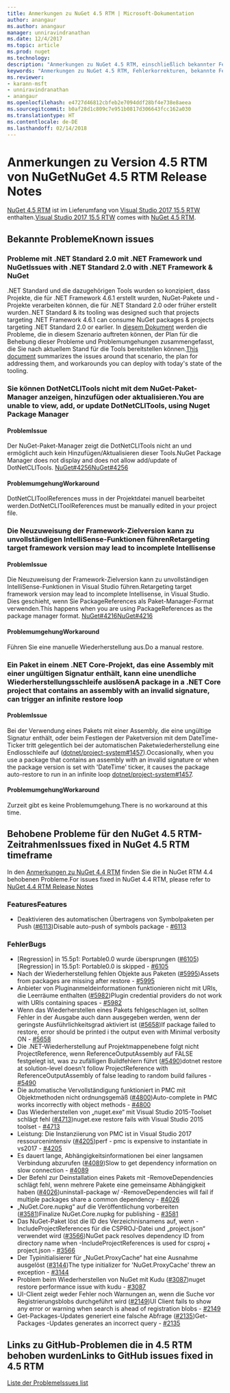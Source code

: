 ```yaml
---
title: Anmerkungen zu NuGet 4.5 RTM | Microsoft-Dokumentation
author: anangaur
ms.author: anangaur
manager: unniravindranathan
ms.date: 12/4/2017
ms.topic: article
ms.prod: nuget
ms.technology: 
description: "Anmerkungen zu NuGet 4.5 RTM, einschließlich bekannter Fehler, Fehlerkorrekturen, hinzugefügter Features und DCRs."
keywords: "Anmerkungen zu NuGet 4.5 RTM, Fehlerkorrekturen, bekannte Fehler, hinzugefügte Features, DCRs"
ms.reviewer:
- karann-msft
- unniravindranathan
- anangaur
ms.openlocfilehash: e4727d46812cbfeb2e7094ddf28bf4e738e8aeea
ms.sourcegitcommit: b0af28d1c809c7e951b0817d306643fcc162a030
ms.translationtype: HT
ms.contentlocale: de-DE
ms.lasthandoff: 02/14/2018
---
```

# <a name="nuget-45-rtm-release-notes"></a><span data-ttu-id="6bbfe-104">Anmerkungen zu Version 4.5 RTM von NuGet</span><span class="sxs-lookup"><span data-stu-id="6bbfe-104">NuGet 4.5 RTM Release Notes</span></span>

<span data-ttu-id="6bbfe-105">[NuGet 4.5 RTM](https://dist.nuget.org/win-x86-commandline/v4.5.0/nuget.exe) ist im Lieferumfang von [Visual Studio 2017 15.5 RTW](https://www.visualstudio.com/news/releasenotes/vs2017-relnotes) enthalten.</span><span class="sxs-lookup"><span data-stu-id="6bbfe-105">[Visual Studio 2017 15.5 RTW](https://www.visualstudio.com/news/releasenotes/vs2017-relnotes) comes with [NuGet 4.5 RTM](https://dist.nuget.org/win-x86-commandline/v4.5.0/nuget.exe).</span></span>

## <a name="known-issues"></a><span data-ttu-id="6bbfe-106">Bekannte Probleme</span><span class="sxs-lookup"><span data-stu-id="6bbfe-106">Known issues</span></span>

### <a name="issues-with-net-standard-20-with-net-framework--nuget"></a><span data-ttu-id="6bbfe-107">Probleme mit .NET Standard 2.0 mit .NET Framework und NuGet</span><span class="sxs-lookup"><span data-stu-id="6bbfe-107">Issues with .NET Standard 2.0 with .NET Framework & NuGet</span></span> 

<span data-ttu-id="6bbfe-108">.NET Standard und die dazugehörigen Tools wurden so konzipiert, dass Projekte, die für .NET Framework 4.6.1 erstellt wurden, NuGet-Pakete und -Projekte verarbeiten können, die für .NET Standard 2.0 oder früher erstellt wurden.</span><span class="sxs-lookup"><span data-stu-id="6bbfe-108">.NET Standard & its tooling was designed such that projects targeting .NET Framework 4.6.1 can consume NuGet packages & projects targeting .NET Standard 2.0 or earlier.</span></span> <span data-ttu-id="6bbfe-109">In [diesem Dokument](https://github.com/dotnet/standard/issues/481) werden die Probleme, die in diesem Szenario auftreten können, der Plan für die Behebung dieser Probleme und Problemumgehungen zusammengefasst, die Sie nach aktuellem Stand für die Tools bereitstellen können.</span><span class="sxs-lookup"><span data-stu-id="6bbfe-109">[This document](https://github.com/dotnet/standard/issues/481) summarizes the issues around that scenario, the plan for addressing them, and workarounds you can deploy with today's state of the tooling.</span></span>

### <a name="you-are-unable-to-view-add-or-update-dotnetclitools-using-nuget-package-manager"></a><span data-ttu-id="6bbfe-110">Sie können DotNetCLITools nicht mit dem NuGet-Paket-Manager anzeigen, hinzufügen oder aktualisieren.</span><span class="sxs-lookup"><span data-stu-id="6bbfe-110">You are unable to view, add, or update DotNetCLITools, using Nuget Package Manager</span></span>

#### <a name="issue"></a><span data-ttu-id="6bbfe-111">Problem</span><span class="sxs-lookup"><span data-stu-id="6bbfe-111">Issue</span></span>

<span data-ttu-id="6bbfe-112">Der NuGet-Paket-Manager zeigt die DotNetCLITools nicht an und ermöglicht auch kein Hinzufügen/Aktualisieren dieser Tools.</span><span class="sxs-lookup"><span data-stu-id="6bbfe-112">NuGet Package Manager does not display and does not allow add/update of DotNetCLITools.</span></span> [<span data-ttu-id="6bbfe-113">NuGet#4256</span><span class="sxs-lookup"><span data-stu-id="6bbfe-113">NuGet#4256</span></span>](https://github.com/NuGet/Home/issues/4256)

#### <a name="workaround"></a><span data-ttu-id="6bbfe-114">Problemumgehung</span><span class="sxs-lookup"><span data-stu-id="6bbfe-114">Workaround</span></span>

<span data-ttu-id="6bbfe-115">DotNetCLIToolReferences muss in der Projektdatei manuell bearbeitet werden.</span><span class="sxs-lookup"><span data-stu-id="6bbfe-115">DotNetCLIToolReferences must be manually edited in your project file.</span></span>

### <a name="retargeting-target-framework-version-may-lead-to-incomplete-intellisense"></a><span data-ttu-id="6bbfe-116">Die Neuzuweisung der Framework-Zielversion kann zu unvollständigen IntelliSense-Funktionen führen</span><span class="sxs-lookup"><span data-stu-id="6bbfe-116">Retargeting target framework version may lead to incomplete Intellisense</span></span>

#### <a name="issue"></a><span data-ttu-id="6bbfe-117">Problem</span><span class="sxs-lookup"><span data-stu-id="6bbfe-117">Issue</span></span>

<span data-ttu-id="6bbfe-118">Die Neuzuweisung der Framework-Zielversion kann zu unvollständigen IntelliSense-Funktionen in Visual Studio führen.</span><span class="sxs-lookup"><span data-stu-id="6bbfe-118">Retargeting target framework version may lead to incomplete Intellisense, in Visual Studio.</span></span> <span data-ttu-id="6bbfe-119">Dies geschieht, wenn Sie PackageReferences als Paket-Manager-Format verwenden.</span><span class="sxs-lookup"><span data-stu-id="6bbfe-119">This happens when you are using PackageReferences as the package manager format.</span></span> [<span data-ttu-id="6bbfe-120">NuGet#4216</span><span class="sxs-lookup"><span data-stu-id="6bbfe-120">NuGet#4216</span></span>](https://github.com/NuGet/Home/issues/4216)

#### <a name="workaround"></a><span data-ttu-id="6bbfe-121">Problemumgehung</span><span class="sxs-lookup"><span data-stu-id="6bbfe-121">Workaround</span></span>

<span data-ttu-id="6bbfe-122">Führen Sie eine manuelle Wiederherstellung aus.</span><span class="sxs-lookup"><span data-stu-id="6bbfe-122">Do a manual restore.</span></span>

### <a name="a-package-in-a-net-core-project-that-contains-an-assembly-with-an-invalid-signature-can-trigger-an-infinite-restore-loop"></a><span data-ttu-id="6bbfe-123">Ein Paket in einem .NET Core-Projekt, das eine Assembly mit einer ungültigen Signatur enthält, kann eine unendliche Wiederherstellungsschleife auslösen</span><span class="sxs-lookup"><span data-stu-id="6bbfe-123">A package in a .NET Core project that contains an assembly with an invalid signature, can trigger an infinite restore loop</span></span>

#### <a name="issue"></a><span data-ttu-id="6bbfe-124">Problem</span><span class="sxs-lookup"><span data-stu-id="6bbfe-124">Issue</span></span>

<span data-ttu-id="6bbfe-125">Bei der Verwendung eines Pakets mit einer Assembly, die eine ungültige Signatur enthält, oder beim Festlegen der Paketversion mit dem DateTime-Ticker tritt gelegentlich bei der automatischen Paketwiederherstellung eine Endlosschleife auf ([dotnet/project-system#1457](https://github.com/dotnet/project-system/issues/1457)).</span><span class="sxs-lookup"><span data-stu-id="6bbfe-125">Occasionally, when you use a package that contains an assembly with an invalid signature or when the package version is set with 'DateTime' ticker, it causes the package auto-restore to run in an infinite loop [dotnet/project-system#1457](https://github.com/dotnet/project-system/issues/1457).</span></span>

#### <a name="workaround"></a><span data-ttu-id="6bbfe-126">Problemumgehung</span><span class="sxs-lookup"><span data-stu-id="6bbfe-126">Workaround</span></span>

<span data-ttu-id="6bbfe-127">Zurzeit gibt es keine Problemumgehung.</span><span class="sxs-lookup"><span data-stu-id="6bbfe-127">There is no workaround at this time.</span></span>

## <a name="issues-fixed-in-nuget-45-rtm-timeframe"></a><span data-ttu-id="6bbfe-128">Behobene Probleme für den NuGet 4.5 RTM-Zeitrahmen</span><span class="sxs-lookup"><span data-stu-id="6bbfe-128">Issues fixed in NuGet 4.5 RTM timeframe</span></span>

<span data-ttu-id="6bbfe-129">In den [Anmerkungen zu NuGet 4.4 RTM](../release-notes/nuget-4.4-RTM.md) finden Sie die in NuGet RTM 4.4 behobenen Probleme.</span><span class="sxs-lookup"><span data-stu-id="6bbfe-129">For issues fixed in NuGet 4.4 RTM, please refer to [NuGet 4.4 RTM Release Notes](../release-notes/nuget-4.4-RTM.md)</span></span> 

### <a name="features"></a><span data-ttu-id="6bbfe-130">Features</span><span class="sxs-lookup"><span data-stu-id="6bbfe-130">Features</span></span>

- <span data-ttu-id="6bbfe-131">Deaktivieren des automatischen Übertragens von Symbolpaketen per Push ([#6113](https://github.com/NuGet/Home/issues/6113))</span><span class="sxs-lookup"><span data-stu-id="6bbfe-131">Disable auto-push of symbols package - [#6113](https://github.com/NuGet/Home/issues/6113)</span></span>

### <a name="bugs"></a><span data-ttu-id="6bbfe-132">Fehler</span><span class="sxs-lookup"><span data-stu-id="6bbfe-132">Bugs</span></span>

- <span data-ttu-id="6bbfe-133">[Regression] in 15.5p1: Portable0.0 wurde übersprungen ([#6105](https://github.com/NuGet/Home/issues/6105))</span><span class="sxs-lookup"><span data-stu-id="6bbfe-133">[Regression] in 15.5p1: Portable0.0 is skipped - [#6105](https://github.com/NuGet/Home/issues/6105)</span></span>
- <span data-ttu-id="6bbfe-134">Nach der Wiederherstellung fehlen Objekte aus Paketen ([#5995](https://github.com/NuGet/Home/issues/5995))</span><span class="sxs-lookup"><span data-stu-id="6bbfe-134">Assets from packages are missing after restore - [#5995](https://github.com/NuGet/Home/issues/5995)</span></span>
- <span data-ttu-id="6bbfe-135">Anbieter von Pluginanmeldeinformationen funktionieren nicht mit URIs, die Leerräume enthalten ([#5982](https://github.com/NuGet/Home/issues/5982))</span><span class="sxs-lookup"><span data-stu-id="6bbfe-135">Plugin credential providers do not work with URIs containing spaces - [#5982](https://github.com/NuGet/Home/issues/5982)</span></span>
- <span data-ttu-id="6bbfe-136">Wenn das Wiederherstellen eines Pakets fehlgeschlagen ist, sollten Fehler in der Ausgabe auch dann ausgegeben werden, wenn der geringste Ausführlichkeitsgrad aktiviert ist ([#5658](https://github.com/NuGet/Home/issues/5658))</span><span class="sxs-lookup"><span data-stu-id="6bbfe-136">If package failed to restore, error should be printed i the output even with Minimal verbosity ON - [#5658](https://github.com/NuGet/Home/issues/5658)</span></span>
- <span data-ttu-id="6bbfe-137">Die .NET-Wiederherstellung auf Projektmappenebene folgt nicht ProjectReference, wenn ReferenceOutputAssembly auf FALSE festgelegt ist, was zu zufälligen Buildfehlern führt ([#5490](https://github.com/NuGet/Home/issues/5490))</span><span class="sxs-lookup"><span data-stu-id="6bbfe-137">dotnet restore at solution-level doesn't follow ProjectReference with ReferenceOutputAssembly of false leading to random build failures - [#5490](https://github.com/NuGet/Home/issues/5490)</span></span>
- <span data-ttu-id="6bbfe-138">Die automatische Vervollständigung funktioniert in PMC mit Objektmethoden nicht ordnungsgemäß ([#4800](https://github.com/NuGet/Home/issues/4800))</span><span class="sxs-lookup"><span data-stu-id="6bbfe-138">Auto-complete in PMC works incorrectly with object methods - [#4800](https://github.com/NuGet/Home/issues/4800)</span></span>
- <span data-ttu-id="6bbfe-139">Das Wiederherstellen von „nuget.exe“ mit Visual Studio 2015-Toolset schlägt fehl ([#4713](https://github.com/NuGet/Home/issues/4713))</span><span class="sxs-lookup"><span data-stu-id="6bbfe-139">nuget.exe restore fails with Visual Studio 2015 toolset - [#4713](https://github.com/NuGet/Home/issues/4713)</span></span>
- <span data-ttu-id="6bbfe-140">Leistung: Die Instanziierung von PMC ist in Visual Studio 2017 ressourcenintensiv ([#4205](https://github.com/NuGet/Home/issues/4205))</span><span class="sxs-lookup"><span data-stu-id="6bbfe-140">perf - pmc is expensive to instantiate in vs2017 - [#4205](https://github.com/NuGet/Home/issues/4205)</span></span>
- <span data-ttu-id="6bbfe-141">Es dauert lange, Abhängigkeitsinformationen bei einer langsamen Verbindung abzurufen ([#4089](https://github.com/NuGet/Home/issues/4089))</span><span class="sxs-lookup"><span data-stu-id="6bbfe-141">Slow to get dependency information on slow connection - [#4089](https://github.com/NuGet/Home/issues/4089)</span></span>
- <span data-ttu-id="6bbfe-142">Der Befehl zur Deinstallation eines Pakets mit -RemoveDependencies schlägt fehl, wenn mehrere Pakete eine gemeinsame Abhängigkeit haben ([#4026](https://github.com/NuGet/Home/issues/4026))</span><span class="sxs-lookup"><span data-stu-id="6bbfe-142">uninstall-package w/ -RemoveDependencies will fail if multiple packages share a common dependency - [#4026](https://github.com/NuGet/Home/issues/4026)</span></span>
- <span data-ttu-id="6bbfe-143">„NuGet.Core.nupkg“ auf die Veröffentlichung vorbereiten ([#3581](https://github.com/NuGet/Home/issues/3581))</span><span class="sxs-lookup"><span data-stu-id="6bbfe-143">Finalize NuGet.Core.nupkg for publishing - [#3581](https://github.com/NuGet/Home/issues/3581)</span></span>
- <span data-ttu-id="6bbfe-144">Das NuGet-Paket löst die ID des Verzeichnisnamens auf, wenn -IncludeProjectReferences für die CSPROJ-Datei und „project.json“ verwendet wird ([#3566](https://github.com/NuGet/Home/issues/3566))</span><span class="sxs-lookup"><span data-stu-id="6bbfe-144">NuGet pack resolves dependency ID from directory name when -IncludeProjectReferences is used for csproj + project.json - [#3566](https://github.com/NuGet/Home/issues/3566)</span></span>
- <span data-ttu-id="6bbfe-145">Der Typinitialisierer für „NuGet.ProxyCache“ hat eine Ausnahme ausgelöst ([#3144](https://github.com/NuGet/Home/issues/3144))</span><span class="sxs-lookup"><span data-stu-id="6bbfe-145">The type initializer for 'NuGet.ProxyCache' threw an exception - [#3144](https://github.com/NuGet/Home/issues/3144)</span></span>
- <span data-ttu-id="6bbfe-146">Problem beim Wiederherstellen von NuGet mit Kudu ([#3087](https://github.com/NuGet/Home/issues/3087))</span><span class="sxs-lookup"><span data-stu-id="6bbfe-146">nuget restore performance issue with kudu - [#3087](https://github.com/NuGet/Home/issues/3087)</span></span>
- <span data-ttu-id="6bbfe-147">UI-Client zeigt weder Fehler noch Warnungen an, wenn die Suche vor Registrierungsblobs durchgeführt wird ([#2149](https://github.com/NuGet/Home/issues/2149))</span><span class="sxs-lookup"><span data-stu-id="6bbfe-147">UI Client fails to show any error or warning when search is ahead of registration blobs - [#2149](https://github.com/NuGet/Home/issues/2149)</span></span>
- <span data-ttu-id="6bbfe-148">Get-Packages-Updates generiert eine falsche Abfrage ([#2135](https://github.com/NuGet/Home/issues/2135))</span><span class="sxs-lookup"><span data-stu-id="6bbfe-148">Get-Packages -Updates generates an incorrect query - [#2135](https://github.com/NuGet/Home/issues/2135)</span></span>

## <a name="links-to-github-issues-fixed-in-45-rtm"></a><span data-ttu-id="6bbfe-149">Links zu GitHub-Problemen die in 4.5 RTM behoben wurden</span><span class="sxs-lookup"><span data-stu-id="6bbfe-149">Links to GitHub issues fixed in 4.5 RTM</span></span>

[<span data-ttu-id="6bbfe-150">Liste der Probleme</span><span class="sxs-lookup"><span data-stu-id="6bbfe-150">Issues list</span></span>](https://github.com/NuGet/Home/issues?q=is%3Aissue+milestone%3A4.5+is%3Aclosed)
